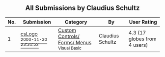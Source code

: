 ﻿<div align="center">

## All Submissions by Claudius Schultz

</div>

No.  | Submission | Category | By   | User Rating
---- | ---------- | -------- | ---- | -----------
1 | [csLogo<br /><sup>2000-11-30 23:31:52</sup>](https://github.com/Planet-Source-Code/claudius-schultz-cslogo__1-13228) | [Custom Controls/ Forms/  Menus<br /><sup>Visual Basic</sup>](../ByCategory/custom-controls-forms-menus__1-4.md) | Claudius Schultz | 4.3 (17 globes from 4 users)
